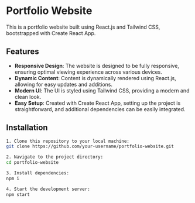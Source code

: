 # Portfolio Website

This is a portfolio website built using React.js and Tailwind CSS, bootstrapped with Create React App.

## Features

- **Responsive Design**: The website is designed to be fully responsive, ensuring optimal viewing experience across various devices.
- **Dynamic Content**: Content is dynamically rendered using React.js, allowing for easy updates and additions.
- **Modern UI**: The UI is styled using Tailwind CSS, providing a modern and clean look.
- **Easy Setup**: Created with Create React App, setting up the project is straightforward, and additional dependencies can be easily integrated.

## Installation

```bash
1. Clone this repository to your local machine:
git clone https://github.com/your-username/portfolio-website.git

2. Navigate to the project directory:
cd portfolio-website

3. Install dependencies:
npm i

4. Start the development server:
npm start



